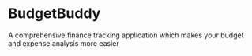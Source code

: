 # BudgetBuddy
A comprehensive finance tracking application which makes your budget and expense analysis more easier

